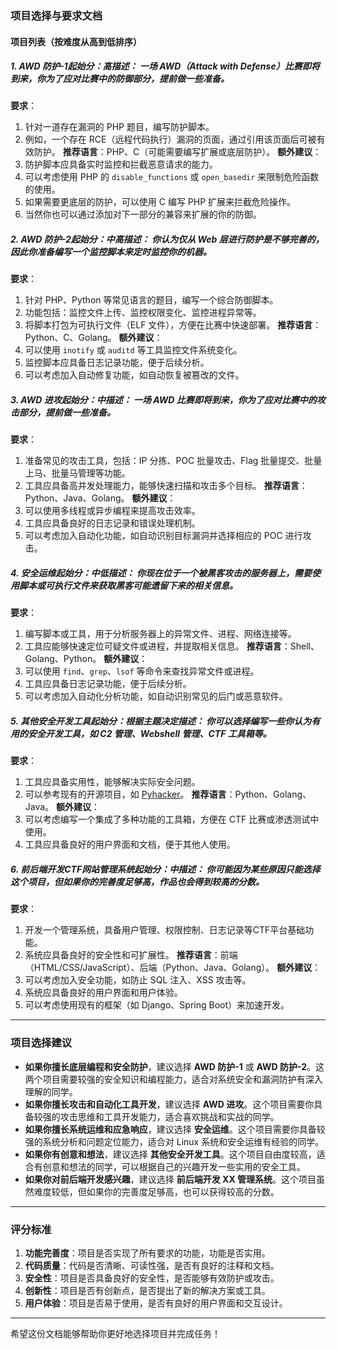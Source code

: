 <h3 id="frhiL">项目选择与要求文档</h3>
<h4 id="IgMzk">项目列表（按难度从高到低排序）</h4>

##### 1. **AWD 防护-1****起始分：高****描述**： 一场 AWD（Attack with Defense）比赛即将到来，你为了应对比赛中的防御部分，提前做一些准备。 
**要求**： 
   1. 针对一道存在漏洞的 PHP 题目，编写防护脚本。 
   2. 例如，一个存在 RCE（远程代码执行）漏洞的页面，通过引用该页面后可被有效防护。 **推荐语言**：PHP、C（可能需要编写扩展或底层防护）。
**额外建议**： 
   1. 防护脚本应具备实时监控和拦截恶意请求的能力。 
   2. 可以考虑使用 PHP 的 `disable_functions` 或 `open_basedir` 来限制危险函数的使用。 
   3. 如果需要更底层的防护，可以使用 C 编写 PHP 扩展来拦截危险操作。
   4. 当然你也可以通过添加对下一部分的兼容来扩展的你的防御。
##### 2. **AWD 防护-2****起始分：中高****描述**： 你认为仅从 Web 层进行防护是不够完善的，因此你准备编写一个监控脚本来定时监控你的机器。 
**要求**： 
   1. 针对 PHP、Python 等常见语言的题目，编写一个综合防御脚本。 
   2. 功能包括：监控文件上传、监控权限变化、监控进程异常等。 
   3. 将脚本打包为可执行文件（ELF 文件），方便在比赛中快速部署。 **推荐语言**：Python、C、Golang。
**额外建议**： 
   1. 可以使用 `inotify` 或 `auditd` 等工具监控文件系统变化。 
   2. 监控脚本应具备日志记录功能，便于后续分析。 
   3. 可以考虑加入自动修复功能，如自动恢复被篡改的文件。
##### 3. **AWD 进攻****起始分：中****描述**： 一场 AWD 比赛即将到来，你为了应对比赛中的攻击部分，提前做一些准备。 
**要求**： 
   1. 准备常见的攻击工具，包括：IP 分拣、POC 批量攻击、Flag 批量提交、批量上马、批量马管理等功能。 
   2. 工具应具备高并发处理能力，能够快速扫描和攻击多个目标。 **推荐语言**：Python、Java、Golang。
**额外建议**： 
   1. 可以使用多线程或异步编程来提高攻击效率。 
   2. 工具应具备良好的日志记录和错误处理机制。 
   3. 可以考虑加入自动化功能，如自动识别目标漏洞并选择相应的 POC 进行攻击。
##### 4. **安全运维****起始分：中低****描述**： 你现在位于一个被黑客攻击的服务器上，需要使用脚本或可执行文件来获取黑客可能遗留下来的相关信息。 
**要求**： 
   1. 编写脚本或工具，用于分析服务器上的异常文件、进程、网络连接等。 
   2. 工具应能够快速定位可疑文件或进程，并提取相关信息。 **推荐语言**：Shell、Golang、Python。
**额外建议**： 
   1. 可以使用 `find`、`grep`、`lsof` 等命令来查找异常文件或进程。 
   2. 工具应具备日志记录功能，便于后续分析。 
   3. 可以考虑加入自动化分析功能，如自动识别常见的后门或恶意软件。
##### 5. **其他安全开发工具****起始分：根据主题决定****描述**： 你可以选择编写一些你认为有用的安全开发工具，如 C2 管理、Webshell 管理、CTF 工具箱等。 
**要求**： 
   1. 工具应具备实用性，能够解决实际安全问题。 
   2. 可以参考现有的开源项目，如 [Pyhacker](https://github.com/hackxc/Pyhacker)。 **推荐语言**：Python、Golang、Java。
**额外建议**： 
   1. 可以考虑编写一个集成了多种功能的工具箱，方便在 CTF 比赛或渗透测试中使用。 
   2. 工具应具备良好的用户界面和文档，便于其他人使用。
##### 6. **前后端开发CTF网站管理系统****起始分：中****描述**： 你可能因为某些原因只能选择这个项目，但如果你的完善度足够高，作品也会得到较高的分数。 
**要求**： 
   1. 开发一个管理系统，具备用户管理、权限控制、日志记录等CTF平台基础功能。 
   2. 系统应具备良好的安全性和可扩展性。 **推荐语言**：前端（HTML/CSS/JavaScript）、后端（Python、Java、Golang）。
**额外建议**： 
   1. 可以考虑加入安全功能，如防止 SQL 注入、XSS 攻击等。 
   2. 系统应具备良好的用户界面和用户体验。 
   3. 可以考虑使用现有的框架（如 Django、Spring Boot）来加速开发。

---

<h3 id="gWyKq">项目选择建议</h3>

+ **如果你擅长底层编程和安全防护**，建议选择 **AWD 防护-1** 或 **AWD 防护-2**。这两个项目需要较强的安全知识和编程能力，适合对系统安全和漏洞防护有深入理解的同学。
+ **如果你擅长攻击和自动化工具开发**，建议选择 **AWD 进攻**。这个项目需要你具备较强的攻击思维和工具开发能力，适合喜欢挑战和实战的同学。
+ **如果你擅长系统运维和应急响应**，建议选择 **安全运维**。这个项目需要你具备较强的系统分析和问题定位能力，适合对 Linux 系统和安全运维有经验的同学。
+ **如果你有创意和想法**，建议选择 **其他安全开发工具**。这个项目自由度较高，适合有创意和想法的同学，可以根据自己的兴趣开发一些实用的安全工具。
+ **如果你对前后端开发感兴趣**，建议选择 **前后端开发 XX 管理系统**。这个项目虽然难度较低，但如果你的完善度足够高，也可以获得较高的分数。

---

<h3 id="utvFJ">评分标准</h3>

1. **功能完善度**：项目是否实现了所有要求的功能，功能是否实用。
2. **代码质量**：代码是否清晰、可读性强，是否有良好的注释和文档。
3. **安全性**：项目是否具备良好的安全性，是否能够有效防护或攻击。
4. **创新性**：项目是否有创新点，是否提出了新的解决方案或工具。
5. **用户体验**：项目是否易于使用，是否有良好的用户界面和交互设计。

---

希望这份文档能够帮助你更好地选择项目并完成任务！

